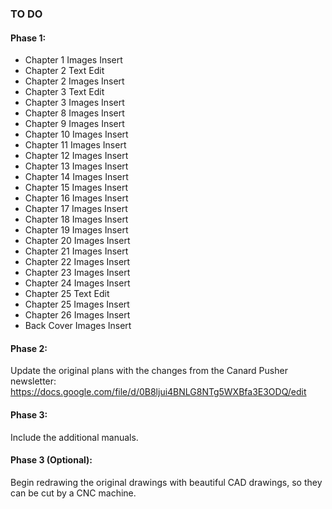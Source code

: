 ### TO DO

#### Phase 1:

*  Chapter 1 Images Insert
*  Chapter 2 Text Edit
*  Chapter 2 Images Insert
*  Chapter 3 Text Edit
*  Chapter 3 Images Insert
*  Chapter 8 Images Insert
*  Chapter 9 Images Insert
*  Chapter 10 Images Insert
*  Chapter 11 Images Insert
*  Chapter 12 Images Insert
*  Chapter 13 Images Insert
*  Chapter 14 Images Insert
*  Chapter 15 Images Insert
*  Chapter 16 Images Insert
*  Chapter 17 Images Insert
*  Chapter 18 Images Insert
*  Chapter 19 Images Insert
*  Chapter 20 Images Insert
*  Chapter 21 Images Insert
*  Chapter 22 Images Insert
*  Chapter 23 Images Insert
*  Chapter 24 Images Insert
*  Chapter 25 Text Edit
*  Chapter 25 Images Insert
*  Chapter 26 Images Insert
*  Back Cover Images Insert

#### Phase 2:

Update the original plans with the changes from the Canard Pusher newsletter: 
https://docs.google.com/file/d/0B8ljui4BNLG8NTg5WXBfa3E3ODQ/edit

#### Phase 3:

Include the additional manuals.

#### Phase 3 (Optional):

Begin redrawing the original drawings with beautiful CAD drawings, so they can be cut by a CNC machine.


